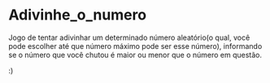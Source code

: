 # Adivinhe_o_numero
Jogo de tentar adivinhar um determinado número aleatório(o qual, você pode escolher até que número máximo pode ser esse número), informando se o número que você chutou é maior ou menor que o número em questão. 

:)
